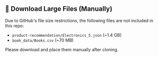 ## 🔗 Download Large Files (Manually)
Due to GitHub's file size restrictions, the following files are not included in this repo:

- `product-recommendation/Electronics_5.json` (~1.4 GB)
- `book_data/Books.csv` (~70 MB)

Please download and place them manually after cloning.
